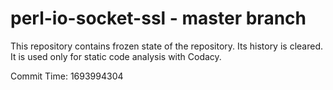 # perl-io-socket-ssl - master branch

This repository contains frozen state of the repository.
Its history is cleared. It is used only for static code
analysis with Codacy.

Commit Time: 1693994304